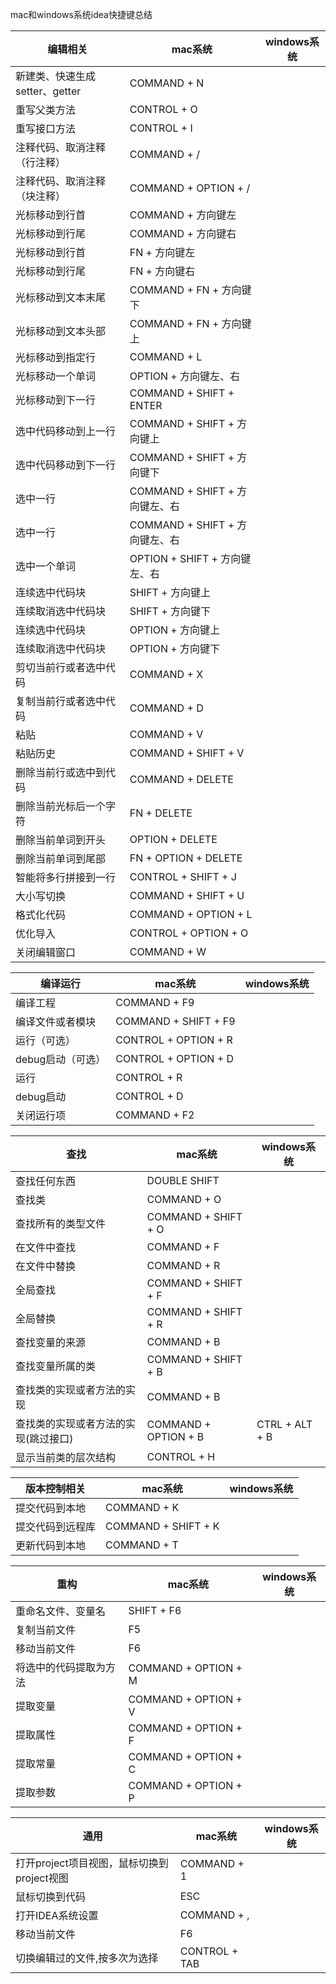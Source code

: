 mac和windows系统idea快捷键总结

|编辑相关|mac系统|windows系统|
|---|---|---
|新建类、快速生成setter、getter|COMMAND + N|
|重写父类方法|CONTROL + O|
|重写接口方法|CONTROL + I|
|注释代码、取消注释（行注释）|COMMAND + /|
|注释代码、取消注释（块注释）|COMMAND + OPTION + /|
|光标移动到行首|COMMAND + 方向键左|
|光标移动到行尾|COMMAND + 方向键右|
|光标移动到行首|FN + 方向键左|
|光标移动到行尾|FN + 方向键右|
|光标移动到文本末尾|COMMAND  + FN + 方向键下|
|光标移动到文本头部|COMMAND  + FN + 方向键上|
|光标移动到指定行|COMMAND + L|
|光标移动一个单词|OPTION + 方向键左、右|
|光标移动到下一行|COMMAND + SHIFT + ENTER|
|选中代码移动到上一行|COMMAND + SHIFT + 方向键上|
|选中代码移动到下一行|COMMAND + SHIFT + 方向键下|
|选中一行|COMMAND + SHIFT + 方向键左、右|
|选中一行|COMMAND + SHIFT + 方向键左、右|
|选中一个单词|OPTION + SHIFT + 方向键左、右|
|连续选中代码块|SHIFT + 方向键上|
|连续取消选中代码块|SHIFT + 方向键下|
|连续选中代码块|OPTION + 方向键上|
|连续取消选中代码块|OPTION + 方向键下|
|剪切当前行或者选中代码|COMMAND + X|
|复制当前行或者选中代码|COMMAND + D|
|粘贴|COMMAND + V|
|粘贴历史|COMMAND + SHIFT + V|
|删除当前行或选中到代码|COMMAND + DELETE|
|删除当前光标后一个字符|FN + DELETE|
|删除当前单词到开头|OPTION + DELETE|
|删除当前单词到尾部|FN + OPTION + DELETE|
|智能将多行拼接到一行|CONTROL + SHIFT + J|
|大小写切换|COMMAND + SHIFT + U|
|格式化代码|COMMAND + OPTION + L|
|优化导入|CONTROL + OPTION + O|
|关闭编辑窗口|COMMAND + W|

|编译运行|mac系统|windows系统|
|---|---|---
|编译工程|COMMAND + F9|
|编译文件或者模块|COMMAND + SHIFT + F9|
|运行（可选）|CONTROL + OPTION + R|
|debug启动（可选）|CONTROL + OPTION + D|
|运行|CONTROL + R|
|debug启动|CONTROL + D|
|关闭运行项|COMMAND + F2|

|查找|mac系统|windows系统|
|---|---|---
|查找任何东西|DOUBLE SHIFT|
|查找类|COMMAND + O|
|查找所有的类型文件|COMMAND + SHIFT + O|
|在文件中查找|COMMAND + F|
|在文件中替换|COMMAND + R|
|全局查找|COMMAND + SHIFT + F|
|全局替换|COMMAND + SHIFT + R|
|查找变量的来源 |COMMAND + B| 
|查找变量所属的类|COMMAND + SHIFT + B|
|查找类的实现或者方法的实现|COMMAND + B|
|查找类的实现或者方法的实现(跳过接口)|COMMAND + OPTION + B|CTRL + ALT + B
|显示当前类的层次结构|CONTROL + H|

|版本控制相关|mac系统|windows系统|
|---|---|---
|提交代码到本地|COMMAND + K|
|提交代码到远程库|COMMAND + SHIFT + K|
|更新代码到本地|COMMAND + T|

|重构|mac系统|windows系统|
|---|---|---
|重命名文件、变量名|SHIFT + F6|
|复制当前文件|F5|
|移动当前文件|F6|
|将选中的代码提取为方法|COMMAND + OPTION + M|
|提取变量|COMMAND + OPTION + V|
|提取属性|COMMAND + OPTION + F|
|提取常量|COMMAND + OPTION + C|
|提取参数|COMMAND + OPTION + P|

|通用|mac系统|windows系统|
|---|---|---
|打开project项目视图，鼠标切换到project视图|COMMAND + 1|
|鼠标切换到代码|ESC|
|打开IDEA系统设置|COMMAND + ,|
|移动当前文件|F6|
|切换编辑过的文件,按多次为选择|CONTROL + TAB |

